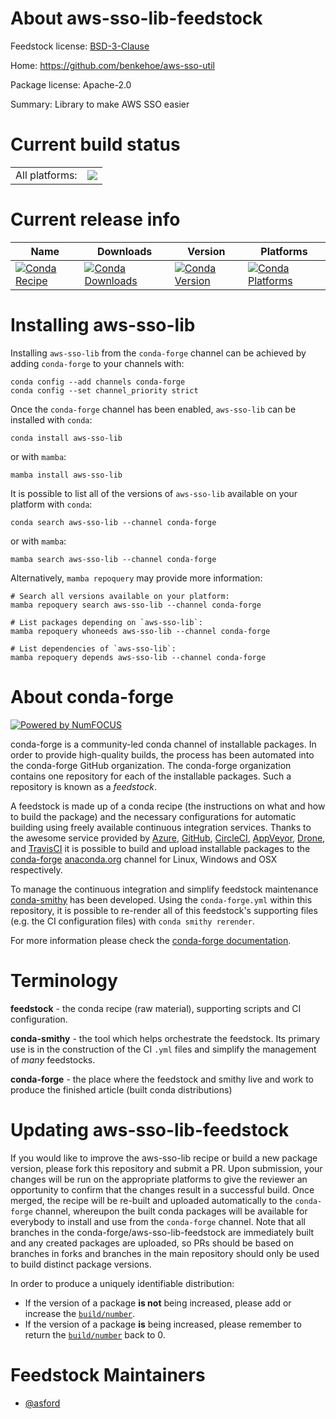 About aws-sso-lib-feedstock
===========================

Feedstock license: [BSD-3-Clause](https://github.com/conda-forge/aws-sso-lib-feedstock/blob/main/LICENSE.txt)

Home: https://github.com/benkehoe/aws-sso-util

Package license: Apache-2.0

Summary: Library to make AWS SSO easier

Current build status
====================


<table><tr><td>All platforms:</td>
    <td>
      <a href="https://dev.azure.com/conda-forge/feedstock-builds/_build/latest?definitionId=13634&branchName=main">
        <img src="https://dev.azure.com/conda-forge/feedstock-builds/_apis/build/status/aws-sso-lib-feedstock?branchName=main">
      </a>
    </td>
  </tr>
</table>

Current release info
====================

| Name | Downloads | Version | Platforms |
| --- | --- | --- | --- |
| [![Conda Recipe](https://img.shields.io/badge/recipe-aws--sso--lib-green.svg)](https://anaconda.org/conda-forge/aws-sso-lib) | [![Conda Downloads](https://img.shields.io/conda/dn/conda-forge/aws-sso-lib.svg)](https://anaconda.org/conda-forge/aws-sso-lib) | [![Conda Version](https://img.shields.io/conda/vn/conda-forge/aws-sso-lib.svg)](https://anaconda.org/conda-forge/aws-sso-lib) | [![Conda Platforms](https://img.shields.io/conda/pn/conda-forge/aws-sso-lib.svg)](https://anaconda.org/conda-forge/aws-sso-lib) |

Installing aws-sso-lib
======================

Installing `aws-sso-lib` from the `conda-forge` channel can be achieved by adding `conda-forge` to your channels with:

```
conda config --add channels conda-forge
conda config --set channel_priority strict
```

Once the `conda-forge` channel has been enabled, `aws-sso-lib` can be installed with `conda`:

```
conda install aws-sso-lib
```

or with `mamba`:

```
mamba install aws-sso-lib
```

It is possible to list all of the versions of `aws-sso-lib` available on your platform with `conda`:

```
conda search aws-sso-lib --channel conda-forge
```

or with `mamba`:

```
mamba search aws-sso-lib --channel conda-forge
```

Alternatively, `mamba repoquery` may provide more information:

```
# Search all versions available on your platform:
mamba repoquery search aws-sso-lib --channel conda-forge

# List packages depending on `aws-sso-lib`:
mamba repoquery whoneeds aws-sso-lib --channel conda-forge

# List dependencies of `aws-sso-lib`:
mamba repoquery depends aws-sso-lib --channel conda-forge
```


About conda-forge
=================

[![Powered by
NumFOCUS](https://img.shields.io/badge/powered%20by-NumFOCUS-orange.svg?style=flat&colorA=E1523D&colorB=007D8A)](https://numfocus.org)

conda-forge is a community-led conda channel of installable packages.
In order to provide high-quality builds, the process has been automated into the
conda-forge GitHub organization. The conda-forge organization contains one repository
for each of the installable packages. Such a repository is known as a *feedstock*.

A feedstock is made up of a conda recipe (the instructions on what and how to build
the package) and the necessary configurations for automatic building using freely
available continuous integration services. Thanks to the awesome service provided by
[Azure](https://azure.microsoft.com/en-us/services/devops/), [GitHub](https://github.com/),
[CircleCI](https://circleci.com/), [AppVeyor](https://www.appveyor.com/),
[Drone](https://cloud.drone.io/welcome), and [TravisCI](https://travis-ci.com/)
it is possible to build and upload installable packages to the
[conda-forge](https://anaconda.org/conda-forge) [anaconda.org](https://anaconda.org/)
channel for Linux, Windows and OSX respectively.

To manage the continuous integration and simplify feedstock maintenance
[conda-smithy](https://github.com/conda-forge/conda-smithy) has been developed.
Using the ``conda-forge.yml`` within this repository, it is possible to re-render all of
this feedstock's supporting files (e.g. the CI configuration files) with ``conda smithy rerender``.

For more information please check the [conda-forge documentation](https://conda-forge.org/docs/).

Terminology
===========

**feedstock** - the conda recipe (raw material), supporting scripts and CI configuration.

**conda-smithy** - the tool which helps orchestrate the feedstock.
                   Its primary use is in the construction of the CI ``.yml`` files
                   and simplify the management of *many* feedstocks.

**conda-forge** - the place where the feedstock and smithy live and work to
                  produce the finished article (built conda distributions)


Updating aws-sso-lib-feedstock
==============================

If you would like to improve the aws-sso-lib recipe or build a new
package version, please fork this repository and submit a PR. Upon submission,
your changes will be run on the appropriate platforms to give the reviewer an
opportunity to confirm that the changes result in a successful build. Once
merged, the recipe will be re-built and uploaded automatically to the
`conda-forge` channel, whereupon the built conda packages will be available for
everybody to install and use from the `conda-forge` channel.
Note that all branches in the conda-forge/aws-sso-lib-feedstock are
immediately built and any created packages are uploaded, so PRs should be based
on branches in forks and branches in the main repository should only be used to
build distinct package versions.

In order to produce a uniquely identifiable distribution:
 * If the version of a package **is not** being increased, please add or increase
   the [``build/number``](https://docs.conda.io/projects/conda-build/en/latest/resources/define-metadata.html#build-number-and-string).
 * If the version of a package **is** being increased, please remember to return
   the [``build/number``](https://docs.conda.io/projects/conda-build/en/latest/resources/define-metadata.html#build-number-and-string)
   back to 0.

Feedstock Maintainers
=====================

* [@asford](https://github.com/asford/)

